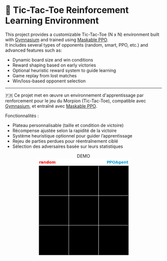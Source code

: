 # 🤖 Tic-Tac-Toe Reinforcement Learning Environment

This project provides a customizable Tic-Tac-Toe (N x N) environment built with [Gymnasium](https://gymnasium.farama.org/) and trained using [Maskable PPO](https://github.com/Stable-Baselines-Team/stable-baselines3-contrib).  
It includes several types of opponents (random, smart, PPO, etc.) and advanced features such as:
- Dynamic board size and win conditions
- Reward shaping based on early victories
- Optional heuristic reward system to guide learning
- Game replay from lost matches
- Win/loss-based opponent selection

---

🇫🇷 Ce projet met en œuvre un environnement d'apprentissage par renforcement pour le jeu du Morpion (Tic-Tac-Toe), compatible avec [Gymnasium](https://gymnasium.farama.org/), et entraîné avec [Maskable PPO](https://github.com/Stable-Baselines-Team/stable-baselines3-contrib).

Fonctionnalités :
- Plateau personnalisable (taille et condition de victoire)
- Récompense ajustée selon la rapidité de la victoire
- Système heuristique optionnel pour guider l’apprentissage
- Rejeu de parties perdues pour réentraînement ciblé
- Sélection des adversaires basée sur leurs statistiques


<div align="center", style="pb:10px">
  DEMO
</div>
<div align="center">
  <img src="demo/tic_tac_toe.gif" alt="Demo du jeu" width="300"/>
</div>
